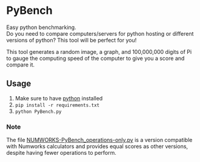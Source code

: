 # PyBench
Easy python benchmarking.\
Do you need to compare computers/servers for python hosting or different versions of python? This tool will be perfect for you!

This tool generates a random image, a graph, and 100,000,000 digits of Pi to gauge the computing speed of the computer to give you a score and compare it.

## Usage
1. Make sure to have [python](https://www.python.org/downloads/ "install python here") installed
2. `pip install -r requirements.txt`
3. `python PyBench.py`

### Note
The file [NUMWORKS-PyBench_operations-only.py](https://my.numworks.com/python/81lennoch/numworks_pybench_operations) is a version compatible with Numworks calculators and provides equal scores as other versions, despite having fewer operations to perform.
